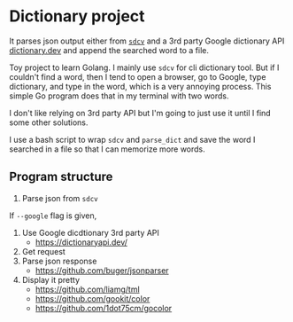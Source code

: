 # Dictionary project
It parses json output either from [`sdcv`](https://dushistov.github.io/sdcv/)
and a 3rd party Google dictionary API
[dictionary.dev](https://dictionaryapi.dev/) and append the searched word to a
file. 

Toy project to learn Golang. I mainly use `sdcv` for cli dictionary tool. But if
I couldn't find a word, then I tend to open a browser, go to Google, type
dictionary, and type in the word, which is a very annoying process. This simple
Go program does that in my terminal with two words. 

I don't like relying on 3rd party API but I'm going to just use it until I find
some other solutions. 

I use a bash script to wrap `sdcv` and `parse_dict` and save the word I searched
in a file so that I can memorize more words. 

## Program structure
1. Parse json from `sdcv`

If `--google` flag is given, 
1. Use Google dicdtionary 3rd party API
	- https://dictionaryapi.dev/
2. Get request
3. Parse json response
	- https://github.com/buger/jsonparser
4. Display it pretty
	- https://github.com/liamg/tml
	- https://github.com/gookit/color
	- https://github.com/1dot75cm/gocolor

